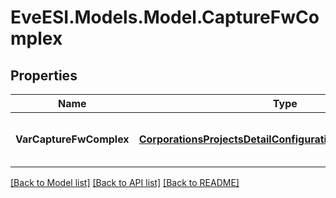 # EveESI.Models.Model.CaptureFwComplex

## Properties

Name | Type | Description | Notes
------------ | ------------- | ------------- | -------------
**VarCaptureFwComplex** | [**CorporationsProjectsDetailConfigurationcapturefwcomplex**](CorporationsProjectsDetailConfigurationcapturefwcomplex.md) | Capture factional warfare complex | [optional] 

[[Back to Model list]](../README.md#documentation-for-models) [[Back to API list]](../README.md#documentation-for-api-endpoints) [[Back to README]](../README.md)

